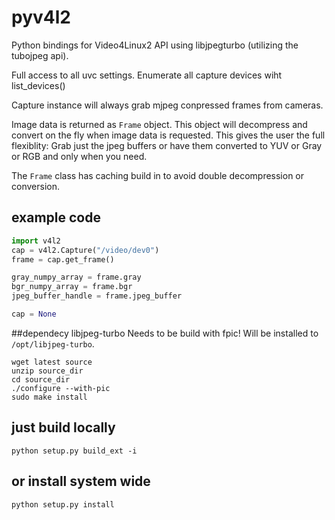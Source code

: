 pyv4l2
=======

Python bindings for Video4Linux2 API using libjpegturbo (utilizing the tubojpeg api).

Full access to all uvc settings.
Enumerate all capture devices wiht list_devices()

Capture instance will always grab mjpeg conpressed frames from cameras.

Image data is returned as `Frame` object. This object will decompress and convert on the fly when image data is requested.
This gives the user the full flexiblity: Grab just the jpeg buffers or have them converted to YUV or Gray or RGB and only when you need.

The `Frame` class has caching build in to avoid double decompression or conversion.


## example code
```python
import v4l2
cap = v4l2.Capture("/video/dev0")
frame = cap.get_frame()

gray_numpy_array = frame.gray 
bgr_numpy_array = frame.bgr
jpeg_buffer_handle = frame.jpeg_buffer

cap = None
```


##dependecy libjpeg-turbo 
Needs to be build with fpic!
Will be installed to `/opt/libjpeg-turbo`.

```
wget latest source
unzip source_dir
cd source_dir
./configure --with-pic
sudo make install
```

## just build locally
```
python setup.py build_ext -i
```

## or install system wide
```
python setup.py install
```
